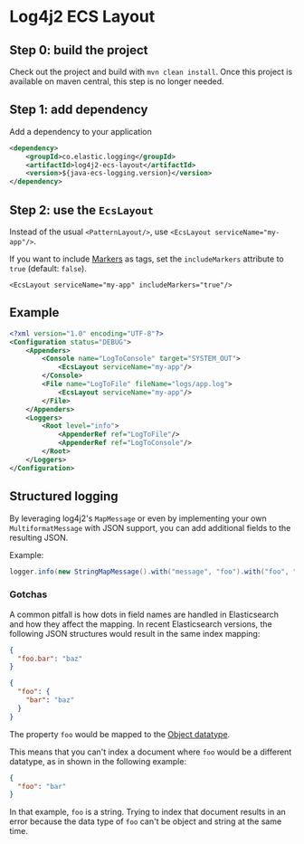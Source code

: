 # Log4j2 ECS Layout

## Step 0: build the project
Check out the project and build with `mvn clean install`.
Once this project is available on maven central, this step is no longer needed.

## Step 1: add dependency

Add a dependency to your application
```xml
<dependency>
    <groupId>co.elastic.logging</groupId>
    <artifactId>log4j2-ecs-layout</artifactId>
    <version>${java-ecs-logging.version}</version>
</dependency>
```

## Step 2: use the `EcsLayout`

Instead of the usual `<PatternLayout/>`, use `<EcsLayout serviceName="my-app"/>`.

If you want to include [Markers](https://logging.apache.org/log4j/2.0/manual/markers.html) as tags,
set the `includeMarkers` attribute to `true` (default: `false`).

```
<EcsLayout serviceName="my-app" includeMarkers="true"/>
```

## Example
```xml
<?xml version="1.0" encoding="UTF-8"?>
<Configuration status="DEBUG">
    <Appenders>
        <Console name="LogToConsole" target="SYSTEM_OUT">
            <EcsLayout serviceName="my-app"/>
        </Console>
        <File name="LogToFile" fileName="logs/app.log">
            <EcsLayout serviceName="my-app"/>
        </File>
    </Appenders>
    <Loggers>
        <Root level="info">
            <AppenderRef ref="LogToFile"/>
            <AppenderRef ref="LogToConsole"/>
        </Root>
    </Loggers>
</Configuration>
```

## Structured logging

By leveraging log4j2's `MapMessage` or even by implementing your own `MultiformatMessage` with JSON support,
you can add additional fields to the resulting JSON.

Example:

```java
logger.info(new StringMapMessage().with("message", "foo").with("foo", "bar"));
``` 

### Gotchas

A common pitfall is how dots in field names are handled in Elasticsearch and how they affect the mapping.
In recent Elasticsearch versions, the following JSON structures would result in the same index mapping:

```json
{
  "foo.bar": "baz"
}
```

```json
{
  "foo": {
    "bar": "baz"
  }
}
```
The property `foo` would be mapped to the [Object datatype](https://www.elastic.co/guide/en/elasticsearch/reference/current/object.html).

This means that you can't index a document where `foo` would be a different datatype, as in shown in the following example:

```json
{
  "foo": "bar"
}
```

In that example, `foo` is a string.
Trying to index that document results in an error because the data type of `foo` can't be object and string at the same time.
 